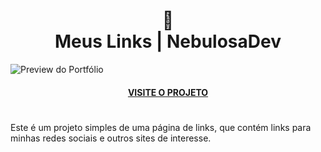 <h1 align="center">
 🔗 <br> Meus Links | NebulosaDev
</h1>

![Preview do Portfólio](img/preview.png)
<h4 align="center"> <a href="https://linksnebulosadev.vercel.app/">VISITE O PROJETO</a></h4>

# 
Este é um projeto simples de uma página de links, que contém links para minhas redes sociais e outros sites de interesse. 
